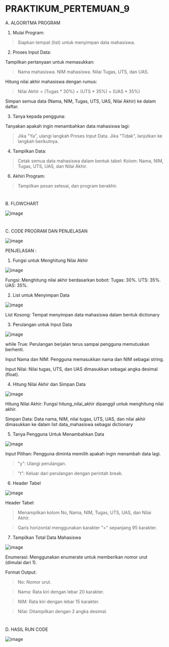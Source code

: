# PRAKTIKUM_PERTEMUAN_9

A. ALGORITMA PROGRAM

1. Mulai Program:

>Siapkan tempat (list) untuk menyimpan data mahasiswa.

2. Proses Input Data:

Tampilkan pertanyaan untuk memasukkan:
>Nama mahasiswa.
>NIM mahasiswa.
>Nilai Tugas, UTS, dan UAS.

Hitung nilai akhir mahasiswa dengan rumus:
>Nilai Akhir = (Tugas * 30%) + (UTS * 35%) + (UAS * 35%)

Simpan semua data (Nama, NIM, Tugas, UTS, UAS, Nilai Akhir) ke dalam daftar.

3. Tanya kepada pengguna:

Tanyakan apakah ingin menambahkan data mahasiswa lagi:
>Jika "Ya", ulangi langkah Proses Input Data.
>Jika "Tidak", lanjutkan ke langkah berikutnya.

4. Tampilkan Data:
   
>Cetak semua data mahasiswa dalam bentuk tabel:
Kolom: Nama, NIM, Tugas, UTS, UAS, dan Nilai Akhir.

6. Akhiri Program:
   
>Tampilkan pesan selesai, dan program berakhir.

#

B. FLOWCHART

![image](https://github.com/user-attachments/assets/a5ff6a4f-77c3-4095-8407-223958ec6004)

#

C. CODE PROGRAM DAN PENJELASAN

![image](https://github.com/user-attachments/assets/a887081c-d15c-49f6-9eec-e5fad3ad5cf9)


PENJELASAN :

1. Fungsi untuk Menghitung Nilai Akhir

![image](https://github.com/user-attachments/assets/6d2ce4bf-b172-47a9-bf22-2addc25e746d)

Fungsi: Menghitung nilai akhir berdasarkan bobot:
Tugas: 30%.
UTS: 35%.
UAS: 35%.

2. List untuk Menyimpan Data

![image](https://github.com/user-attachments/assets/cd58aefe-a753-4861-a50d-e9747c5aca6e)

List Kosong: Tempat menyimpan data mahasiswa dalam bentuk dictionary

3. Perulangan untuk Input Data

![image](https://github.com/user-attachments/assets/6fa581e4-e850-4eed-b757-7e7f68670131)

while True: Perulangan berjalan terus sampai pengguna memutuskan berhenti.

Input Nama dan NIM: Pengguna memasukkan nama dan NIM sebagai string.

Input Nilai: Nilai tugas, UTS, dan UAS dimasukkan sebagai angka desimal (float).

4. Hitung Nilai Akhir dan Simpan Data

![image](https://github.com/user-attachments/assets/ce567aa2-1fb4-474f-95c5-88a795495c23)

Hitung Nilai Akhir: Fungsi hitung_nilai_akhir dipanggil untuk menghitung nilai akhir.

Simpan Data: Data nama, NIM, nilai tugas, UTS, UAS, dan nilai akhir dimasukkan ke dalam list data_mahasiswa sebagai dictionary

5. Tanya Pengguna Untuk Menambahkan Data

![image](https://github.com/user-attachments/assets/cc544768-9acd-497b-833d-8709f3436831)

Input Pilihan: Pengguna diminta memilih apakah ingin menambah data lagi.

>"y": Ulangi perulangan.

>"t": Keluar dari perulangan dengan perintah break.

6. Header Tabel

![image](https://github.com/user-attachments/assets/d2f05424-e4f9-478e-ad6b-7b2a08e901f3)

Header Tabel:

>Menampilkan kolom No, Nama, NIM, Tugas, UTS, UAS, dan Nilai Akhir.

>Garis horizontal menggunakan karakter "=" sepanjang 95 karakter.

7. Tampilkan Total Data Mahasiswa 

![image](https://github.com/user-attachments/assets/a8afb68a-c267-4c7f-bac2-c732d11ed244)

Enumerasi: Menggunakan enumerate untuk memberikan nomor urut (dimulai dari 1).

Format Output:

>No: Nomor urut.

>Nama: Rata kiri dengan lebar 20 karakter.

>NIM: Rata kiri dengan lebar 15 karakter.

>Nilai: Ditampilkan dengan 2 angka desimal.

#

D. HASIL RUN CODE

![image](https://github.com/user-attachments/assets/a9a84190-1659-4513-8d2a-da86ade92e07)


